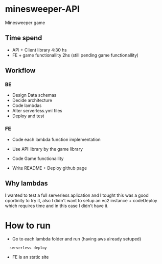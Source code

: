 # minesweeper-API
Minesweeper game

## Time spend
- API + Client library 4:30 hs
- FE + game functionallity 2hs (still pending game functionallity)

## Workflow
### BE
- Design Data schemas
- Decide architecture
- Code lambdas
- Alter serverless.yml files
- Deploy and test

### FE
- Code each lambda function implementation
- Use API library by the game library
- Code Game functionallity

- Write README + Deploy github page

## Why lambdas
I wanted to test a full serverless aplication and I tought this was a good oportinity to try it, also I didn't want to setup an ec2 instance + codeDeploy which requires time and in this case I didn't have it.

# How to run
- Go to each lambda folder and run (having aws already setuped)

```
  serverless deploy
```

- FE is an static site
